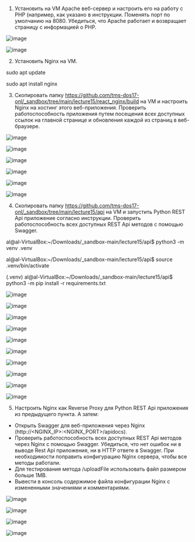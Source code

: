 1. Установить на VM Apache веб-сервер и настроить его на работу с PHP (например, как указано в инструкции. Поменять порт по умолчанию на 8080. Убедиться, что Apache работает и возвращает страницу с информацией о PHP.

![image](https://github.com/tms-dos17-onl/Alex-Krylov/assets/139115675/a7159926-57c0-493f-902c-d1799401c338)



![image](https://github.com/tms-dos17-onl/Alex-Krylov/assets/139115675/58285982-5c2f-4708-aeac-8598859ff8ff)

2. Установить Nginx на VM.

sudo apt update

sudo apt install nginx

3. Скопировать папку https://github.com/tms-dos17-onl/_sandbox/tree/main/lecture15/react_nginx/build на VM и настроить Nginx на хостинг этого веб-приложения. Проверить работоспособность приложения путем посещения всех доступных ссылок на главной странице и обновления каждой из страниц в веб-браузере.

![image](https://github.com/tms-dos17-onl/Alex-Krylov/assets/139115675/aaf54ed7-c708-4ef0-b640-b5312469264c)

![image](https://github.com/tms-dos17-onl/Alex-Krylov/assets/139115675/e38f1b9f-dad5-49c9-9492-591441e0c193)

![image](https://github.com/tms-dos17-onl/Alex-Krylov/assets/139115675/0b39d10d-524d-4ad2-8108-c4e58f149882)

![image](https://github.com/tms-dos17-onl/Alex-Krylov/assets/139115675/70d3a1bc-69e6-4a9a-9933-fcc782548d58)

![image](https://github.com/tms-dos17-onl/Alex-Krylov/assets/139115675/89e33a98-2bd0-4528-beed-908263a131a9)

![image](https://github.com/tms-dos17-onl/Alex-Krylov/assets/139115675/b4b54972-1c49-42ba-8f24-2854a3e387c9)


4. Скопировать папку https://github.com/tms-dos17-onl/_sandbox/tree/main/lecture15/api на VM и запустить Python REST Api приложение согласно инструкции. Проверить работоспособность всех доступных REST Api методов с помощью Swagger.

al@al-VirtualBox:~/Downloads/_sandbox-main/lecture15/api$ python3 -m venv .venv

al@al-VirtualBox:~/Downloads/_sandbox-main/lecture15/api$ source .venv/bin/activate


(.venv) al@al-VirtualBox:~/Downloads/_sandbox-main/lecture15/api$ python3 -m pip install -r requirements.txt


![image](https://github.com/tms-dos17-onl/Alex-Krylov/assets/139115675/fe27ff6d-c986-4e22-b0d2-c1eefe4d08a5)

![image](https://github.com/tms-dos17-onl/Alex-Krylov/assets/139115675/54ce11ca-9dfe-45b5-b50f-ad931d2bf92c)

![image](https://github.com/tms-dos17-onl/Alex-Krylov/assets/139115675/e15eb330-2ebf-4c83-a415-b941160e3aae)

![image](https://github.com/tms-dos17-onl/Alex-Krylov/assets/139115675/722a24b6-0e08-4416-ac6c-69fff9be491d)

![image](https://github.com/tms-dos17-onl/Alex-Krylov/assets/139115675/16a3e23d-be80-4b62-a93f-35d302e42ad6)

![image](https://github.com/tms-dos17-onl/Alex-Krylov/assets/139115675/13f7107c-260e-48ca-9c2e-1f8d9703476d)

![image](https://github.com/tms-dos17-onl/Alex-Krylov/assets/139115675/a5feeaae-f7cd-42a2-8986-4991de84c0af)

![image](https://github.com/tms-dos17-onl/Alex-Krylov/assets/139115675/dcb863ad-ccc5-47bf-9a76-e769a7be9390)

![image](https://github.com/tms-dos17-onl/Alex-Krylov/assets/139115675/b72d2382-227d-4772-8309-11927d5f52b0)

![image](https://github.com/tms-dos17-onl/Alex-Krylov/assets/139115675/793cae96-39d7-46e9-a025-e46167c25604)

5. Настроить Nginx как Reverse Proxy для Python REST Api приложения из предыдущего пункта. А затем:
- Открыть Swagger для веб-приложения через Nginx (http://<NGINX_IP>:<NGINX_PORT>/apidocs).
- Проверить работоспособность всех доступных REST Api методов через Nginx с помощью Swagger. Убедиться, что нет ошибок ни в выводе Rest Api приложения, ни в HTTP ответе в Swagger. При необходимости поправить конфигурацию Nginx сервера, чтобы все методы работали.
- Для тестирования метода /uploadFile использовать файл размером больше 1MB.
- Вывести в консоль содержимое файла конфигурации Nginx с измененными значениями и комментариями.

![image](https://github.com/tms-dos17-onl/Alex-Krylov/assets/139115675/989814fe-351d-4f40-9def-caf44e40c5a4)




![image](https://github.com/tms-dos17-onl/Alex-Krylov/assets/139115675/61452b5d-d783-40fd-829b-70e7e8ef84c5)

![image](https://github.com/tms-dos17-onl/Alex-Krylov/assets/139115675/bc1193a9-1d74-4f83-aea0-4e0dcdf3eea6)

![image](https://github.com/tms-dos17-onl/Alex-Krylov/assets/139115675/9e562883-b9c2-4144-9718-d6c397069892)









